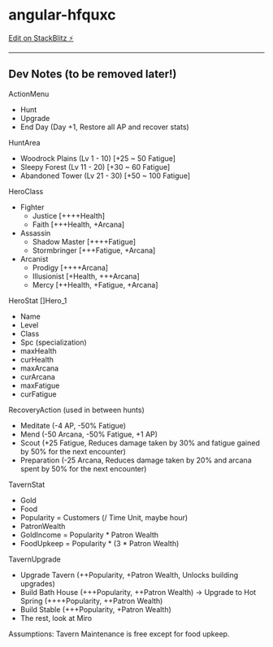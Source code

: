 # angular-hfquxc

[Edit on StackBlitz ⚡️](https://stackblitz.com/edit/angular-hfquxc)

----------------------------------------------
Dev Notes (to be removed later!)
----------------------------------------------
ActionMenu
- Hunt
- Upgrade
- End Day (Day +1, Restore all AP and recover stats)

HuntArea
- Woodrock Plains (Lv 1 - 10) [+25 ~ 50 Fatigue]
- Sleepy Forest (Lv 11 - 20) [+30 ~ 60 Fatigue]
- Abandoned Tower (Lv 21 - 30) [+50 ~ 100 Fatigue]

HeroClass
- Fighter
	- Justice [++++Health]
	- Faith [+++Health, +Arcana]
- Assassin
	- Shadow Master [++++Fatigue]
	- Stormbringer [+++Fatigue, +Arcana]
- Arcanist
	- Prodigy [++++Arcana]
	- Illusionist [+Health, +++Arcana]
	- Mercy [++Health, +Fatigue, +Arcana]

HeroStat
[]Hero_1
- Name
- Level
- Class
- Spc (specialization)
- maxHealth
- curHealth
- maxArcana
- curArcana
- maxFatigue
- curFatigue

RecoveryAction (used in between hunts)
- Meditate (-4 AP, -50% Fatigue)
- Mend (-50 Arcana, -50% Fatigue, +1 AP)
- Scout (+25 Fatigue, Reduces damage taken by 30% and fatigue gained by 50% for the next encounter)
- Preparation (-25 Arcana, Reduces damage taken by 20% and arcana spent by 50% for the next encounter)


TavernStat
- Gold
- Food
- Popularity = Customers (/ Time Unit, maybe hour)
- PatronWealth
- GoldIncome = Popularity * Patron Wealth
- FoodUpkeep = Popularity * (3 * Patron Wealth)

TavernUpgrade
- Upgrade Tavern (++Popularity, +Patron Wealth, Unlocks building upgrades)
- Build Bath House (+++Popularity, ++Patron Wealth)
	-> Upgrade to Hot Spring (++++Popularity, ++Patron Wealth)
- Build Stable (+++Popularity, +Patron Wealth)
- The rest, look at Miro


Assumptions:
Tavern Maintenance is free except for food upkeep.

